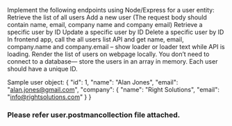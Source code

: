 Implement the following endpoints using Node/Express for a user entity:
Retrieve the list of all users
Add a new user (The request body should contain name, email, company name and company email)
Retrieve a specific user by ID
Update a specific user by ID
Delete a specific user by ID
In frontend app, call the all users list API and get name, email, company.name and company.email – show loader or loader text while API is loading.
Render the list of users on webpage locally.
You don’t need to connect to a database— store the users in an array in memory. Each user should have a unique ID.
 
 
Sample user object:
{
"id": 1,
"name": "Alan Jones",
"email": "alan.jones@gmail.com",
"company": {
     "name": "Right Solutions",
     "email": "info@rightsolutions.com"
  }
}

### Please refer user.postmancollection file attached.